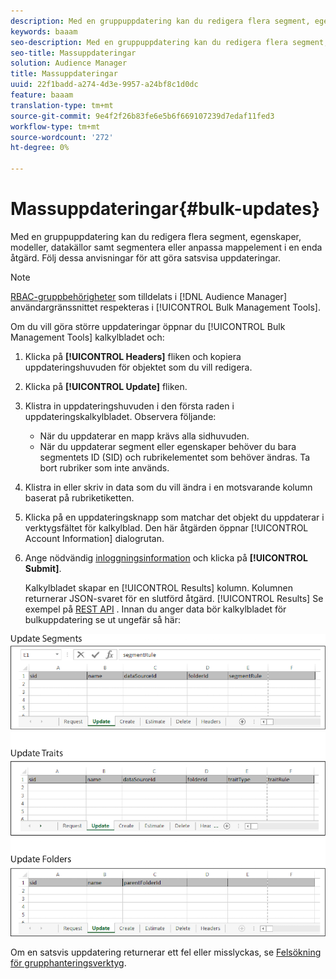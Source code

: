 ```yaml
---
description: Med en gruppuppdatering kan du redigera flera segment, egenskaper, modeller, datakällor samt segmentera eller anpassa mappelement i en enda åtgärd. Följ dessa anvisningar för att göra satsvisa uppdateringar.
keywords: baaam
seo-description: Med en gruppuppdatering kan du redigera flera segment, egenskaper, modeller, datakällor samt segmentera eller anpassa mappelement i en enda åtgärd. Följ dessa anvisningar för att göra satsvisa uppdateringar.
seo-title: Massuppdateringar
solution: Audience Manager
title: Massuppdateringar
uuid: 22f1badd-a274-4d3e-9957-a24bf8c1d0dc
feature: baaam
translation-type: tm+mt
source-git-commit: 9e4f2f26b83fe6e5b6f669107239d7edaf11fed3
workflow-type: tm+mt
source-wordcount: '272'
ht-degree: 0%

---
```



# Massuppdateringar{#bulk-updates}

Med en gruppuppdatering kan du redigera flera segment, egenskaper, modeller, datakällor samt segmentera eller anpassa mappelement i en enda åtgärd. Följ dessa anvisningar för att göra satsvisa uppdateringar.

<!-- 

t_bulk_updates.xml

 -->

>[!NOTE]
>
>[RBAC-gruppbehörigheter](../../features/administration/administration-overview.md) som tilldelats i [!DNL Audience Manager] användargränssnittet respekteras i [!UICONTROL Bulk Management Tools].

Om du vill göra större uppdateringar öppnar du [!UICONTROL Bulk Management Tools] kalkylbladet och:

1. Klicka på **[!UICONTROL Headers]** fliken och kopiera uppdateringshuvuden för objektet som du vill redigera.
2. Klicka på **[!UICONTROL Update]** fliken.
3. Klistra in uppdateringshuvuden i den första raden i uppdateringskalkylbladet. Observera följande:

   * När du uppdaterar en mapp krävs alla sidhuvuden.
   * När du uppdaterar segment eller egenskaper behöver du bara segmentets ID (SID) och rubrikelementet som behöver ändras. Ta bort rubriker som inte används.

4. Klistra in eller skriv in data som du vill ändra i en motsvarande kolumn baserat på rubriketiketten.
5. Klicka på en uppdateringsknapp som matchar det objekt du uppdaterar i verktygsfältet för kalkylblad.
Den här åtgärden öppnar [!UICONTROL Account Information] dialogrutan.

6. Ange nödvändig [inloggningsinformation](../../reference/bulk-management-tools/bulk-management-intro.md#auth-reqs) och klicka på **[!UICONTROL Submit]**.

   Kalkylbladet skapar en [!UICONTROL Results] kolumn. Kolumnen returnerar JSON-svaret för en slutförd åtgärd. [!UICONTROL Results] Se exempel på [REST API](../../api/rest-api-main/rest-api-main.md) . Innan du anger data bör kalkylbladet för bulkuppdatering se ut ungefär så här:

![](assets/update.png)

Om en satsvis uppdatering returnerar ett fel eller misslyckas, se [Felsökning för grupphanteringsverktyg](../../reference/bulk-management-tools/bulk-troubleshooting.md).
